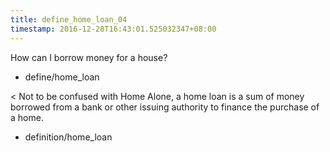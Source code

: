 ```yaml
---
title: define_home_loan_04
timestamp: 2016-12-28T16:43:01.525032347+08:00
---
```


How can I borrow money for a house?
* define/home_loan

< Not to be confused with Home Alone, a home loan is a sum of money borrowed from a bank or other issuing authority to finance the purchase of a home.
* definition/home_loan
